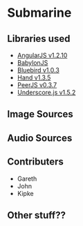 # Submarine

## Libraries used

* [AngularJS v1.2.10](http://angularjs.org)
* [BabylonJS](http://www.babylonjs.com/)
* [Bluebird v1.0.3](https://npmjs.org/package/bluebird)
* [Hand v1.3.5](http://handjs.codeplex.com/)
* [PeerJS v0.3.7](http://peerjs.com/)
* [Underscore.js v1.5.2](http://underscorejs.org/)

## Image Sources

## Audio Sources

## Contributers

* Gareth
* John
* Kipke

## Other stuff??

